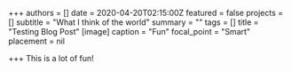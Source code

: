 +++
authors = []
date = 2020-04-20T02:15:00Z
featured = false
projects = []
subtitle = "What I think of the world"
summary = ""
tags = []
title = "Testing Blog Post"
[image]
caption = "Fun"
focal_point = "Smart"
placement = nil

+++
This is a lot of fun!